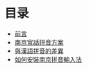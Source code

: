 # 目录

* [前言](CiwnIwn)
* [南京官話拼音方案](PinInFangAng)
* [與漢語拼音的差異](LinIwnChaI)
* [如何安裝南京拼音輸入法](angzhuangfa)
